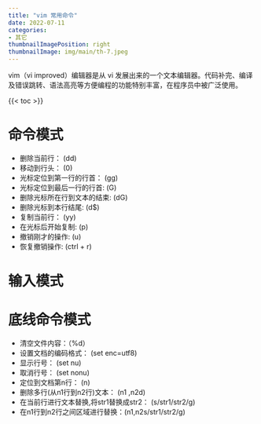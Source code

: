 ```yaml
---
title: "vim 常用命令"
date: 2022-07-11
categories:
- 其它
thumbnailImagePosition: right
thumbnailImage: img/main/th-7.jpeg
---
```


vim（vi improved）编辑器是从 vi 发展出来的一个文本编辑器。代码补完、编译及错误跳转、语法高亮等方便编程的功能特别丰富，在程序员中被广泛使用。

<!--more-->

{{< toc >}}

# 命令模式

- 删除当前行： (dd)
- 移动到行头： (0)
- 光标定位到第一行的行首： (gg)
- 光标定位到最后一行的行首:  (G)
- 删除光标所在行到文本的结束: (dG)
- 删除光标到本行结尾: (d$) 
- 复制当前行： (yy)
- 在光标后开始复制: (p)
- 撤销刚才的操作: (u)
- 恢复撤销操作: (ctrl + r)


# 输入模式


# 底线命令模式

- 清空文件内容：（%d）
- 设置文档的编码格式： (set enc=utf8)
- 显示行号： (set nu)    
- 取消行号： (set nonu)
- 定位到文档第n行： (n)
- 删除多行(从n1行到n2行)文本： (n1 ,n2d)
- 在当前行进行文本替换,将str1替换成str2： (s/str1/str2/g)
- 在n1行到n2行之间区域进行替换：(n1,n2s/str1/str2/g)